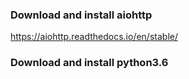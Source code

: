 ### Download and install aiohttp 
https://aiohttp.readthedocs.io/en/stable/

### Download and install python3.6
